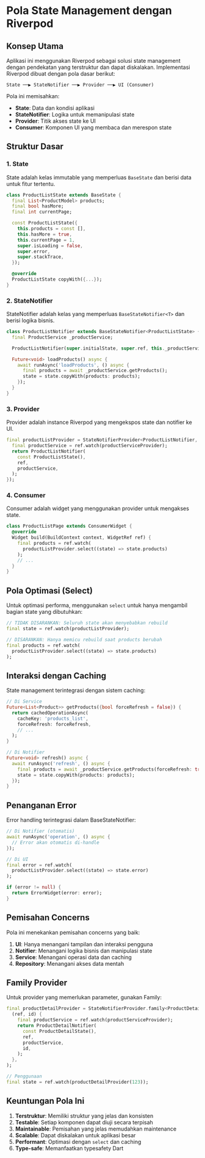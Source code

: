 # Pola State Management dengan Riverpod

## Konsep Utama

Aplikasi ini menggunakan Riverpod sebagai solusi state management dengan pendekatan yang terstruktur dan dapat diskalakan. Implementasi Riverpod dibuat dengan pola dasar berikut:

```
State ──▶ StateNotifier ──▶ Provider ──▶ UI (Consumer)
```

Pola ini memisahkan:

- **State**: Data dan kondisi aplikasi
- **StateNotifier**: Logika untuk memanipulasi state
- **Provider**: Titik akses state ke UI
- **Consumer**: Komponen UI yang membaca dan merespon state

## Struktur Dasar

### 1. State

State adalah kelas immutable yang memperluas `BaseState` dan berisi data untuk fitur tertentu.

```dart
class ProductListState extends BaseState {
  final List<ProductModel> products;
  final bool hasMore;
  final int currentPage;

  const ProductListState({
    this.products = const [],
    this.hasMore = true,
    this.currentPage = 1,
    super.isLoading = false,
    super.error,
    super.stackTrace,
  });

  @override
  ProductListState copyWith({...});
}
```

### 2. StateNotifier

StateNotifier adalah kelas yang memperluas `BaseStateNotifier<T>` dan berisi logika bisnis.

```dart
class ProductListNotifier extends BaseStateNotifier<ProductListState> {
  final ProductService _productService;

  ProductListNotifier(super.initialState, super.ref, this._productService);

  Future<void> loadProducts() async {
    await runAsync('loadProducts', () async {
      final products = await _productService.getProducts();
      state = state.copyWith(products: products);
    });
  }
}
```

### 3. Provider

Provider adalah instance Riverpod yang mengekspos state dan notifier ke UI.

```dart
final productListProvider = StateNotifierProvider<ProductListNotifier, ProductListState>((ref) {
  final productService = ref.watch(productServiceProvider);
  return ProductListNotifier(
    const ProductListState(),
    ref,
    productService,
  );
});
```

### 4. Consumer

Consumer adalah widget yang menggunakan provider untuk mengakses state.

```dart
class ProductListPage extends ConsumerWidget {
  @override
  Widget build(BuildContext context, WidgetRef ref) {
    final products = ref.watch(
      productListProvider.select((state) => state.products)
    );
    // ...
  }
}
```

## Pola Optimasi (Select)

Untuk optimasi performa, menggunakan `select` untuk hanya mengambil bagian state yang dibutuhkan:

```dart
// TIDAK DISARANKAN: Seluruh state akan menyebabkan rebuild
final state = ref.watch(productListProvider);

// DISARANKAN: Hanya memicu rebuild saat products berubah
final products = ref.watch(
  productListProvider.select((state) => state.products)
);
```

## Interaksi dengan Caching

State management terintegrasi dengan sistem caching:

```dart
// Di Service
Future<List<Product>> getProducts({bool forceRefresh = false}) {
  return cachedOperationAsync(
    cacheKey: 'products_list',
    forceRefresh: forceRefresh,
    // ...
  );
}

// Di Notifier
Future<void> refresh() async {
  await runAsync('refresh', () async {
    final products = await _productService.getProducts(forceRefresh: true);
    state = state.copyWith(products: products);
  });
}
```

## Penanganan Error

Error handling terintegrasi dalam BaseStateNotifier:

```dart
// Di Notifier (otomatis)
await runAsync('operation', () async {
  // Error akan otomatis di-handle
});

// Di UI
final error = ref.watch(
  productListProvider.select((state) => state.error)
);

if (error != null) {
  return ErrorWidget(error: error);
}
```

## Pemisahan Concerns

Pola ini menekankan pemisahan concerns yang baik:

1. **UI**: Hanya menangani tampilan dan interaksi pengguna
2. **Notifier**: Menangani logika bisnis dan manipulasi state
3. **Service**: Menangani operasi data dan caching
4. **Repository**: Menangani akses data mentah

## Family Provider

Untuk provider yang memerlukan parameter, gunakan Family:

```dart
final productDetailProvider = StateNotifierProvider.family<ProductDetailNotifier, ProductDetailState, int>(
  (ref, id) {
    final productService = ref.watch(productServiceProvider);
    return ProductDetailNotifier(
      const ProductDetailState(),
      ref,
      productService,
      id,
    );
  },
);

// Penggunaan
final state = ref.watch(productDetailProvider(123));
```

## Keuntungan Pola Ini

1. **Terstruktur**: Memiliki struktur yang jelas dan konsisten
2. **Testable**: Setiap komponen dapat diuji secara terpisah
3. **Maintainable**: Pemisahan yang jelas memudahkan maintenance
4. **Scalable**: Dapat diskalakan untuk aplikasi besar
5. **Performant**: Optimasi dengan `select` dan caching
6. **Type-safe**: Memanfaatkan typesafety Dart
